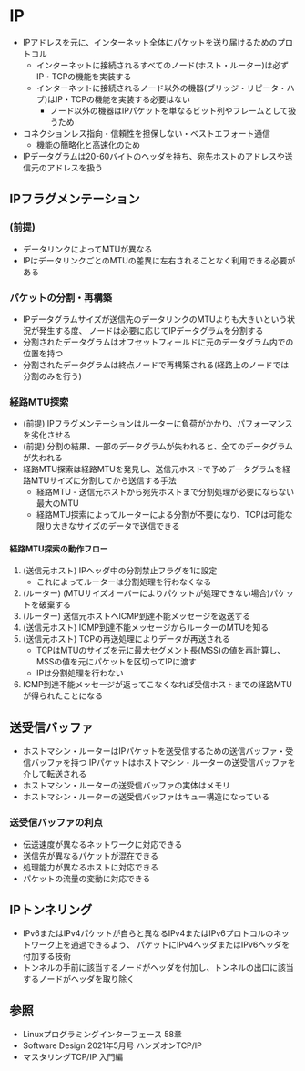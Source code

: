 # IP
- IPアドレスを元に、インターネット全体にパケットを送り届けるためのプロトコル
  - インターネットに接続されるすべてのノード(ホスト・ルーター)は必ずIP・TCPの機能を実装する
  - インターネットに接続されるノード以外の機器(ブリッジ・リピータ・ハブ)はIP・TCPの機能を実装する必要はない
    - ノード以外の機器はIPパケットを単なるビット列やフレームとして扱うため
- コネクションレス指向・信頼性を担保しない・ベストエフォート通信
  - 機能の簡略化と高速化のため
- IPデータグラムは20-60バイトのヘッダを持ち、宛先ホストのアドレスや送信元のアドレスを扱う

## IPフラグメンテーション
### (前提)
- データリンクによってMTUが異なる
- IPはデータリンクごとのMTUの差異に左右されることなく利用できる必要がある

### パケットの分割・再構築
- IPデータグラムサイズが送信先のデータリンクのMTUよりも大きいという状況が発生する度、
  ノードは必要に応じてIPデータグラムを分割する
- 分割されたデータグラムはオフセットフィールドに元のデータグラム内での位置を持つ
- 分割されたデータグラムは終点ノードで再構築される(経路上のノードでは分割のみを行う)

### 経路MTU探索
- (前提) IPフラグメンテーションはルーターに負荷がかかり、パフォーマンスを劣化させる
- (前提) 分割の結果、一部のデータグラムが失われると、全てのデータグラムが失われる
- 経路MTU探索は経路MTUを発見し、送信元ホストで予めデータグラムを経路MTUサイズに分割してから送信する手法
  - 経路MTU - 送信元ホストから宛先ホストまで分割処理が必要にならない最大のMTU
  - 経路MTU探索によってルーターによる分割が不要になり、TCPは可能な限り大きなサイズのデータで送信できる

#### 経路MTU探索の動作フロー
1. (送信元ホスト) IPヘッダ中の分割禁止フラグを1に設定
    - これによってルーターは分割処理を行わなくなる
2. (ルーター) (MTUサイズオーバーによりパケットが処理できない場合)パケットを破棄する
3. (ルーター) 送信元ホストへICMP到達不能メッセージを返送する
4. (送信元ホスト) ICMP到達不能メッセージからルーターのMTUを知る
5. (送信元ホスト) TCPの再送処理によりデータが再送される
    - TCPはMTUのサイズを元に最大セグメント長(MSS)の値を再計算し、
      MSSの値を元にパケットを区切ってIPに渡す
    - IPは分割処理を行わない
6. ICMP到達不能メッセージが返ってこなくなれば受信ホストまでの経路MTUが得られたことになる

## 送受信バッファ
- ホストマシン・ルーターはIPパケットを送受信するための送信バッファ・受信バッファを持つ
  IPパケットはホストマシン・ルーターの送受信バッファを介して転送される
- ホストマシン・ルーターの送受信バッファの実体はメモリ
- ホストマシン・ルーターの送受信バッファはキュー構造になっている

### 送受信バッファの利点
- 伝送速度が異なるネットワークに対応できる
- 送信先が異なるパケットが混在できる
- 処理能力が異なるホストに対応できる
- パケットの流量の変動に対応できる

## IPトンネリング
- IPv6またはIPv4パケットが自らと異なるIPv4またはIPv6プロトコルのネットワーク上を通過できるよう、
  パケットにIPv4ヘッダまたはIPv6ヘッダを付加する技術
- トンネルの手前に該当するノードがヘッダを付加し、トンネルの出口に該当するノードがヘッダを取り除く

## 参照
- Linuxプログラミングインターフェース 58章
- Software Design 2021年5月号 ハンズオンTCP/IP
- マスタリングTCP/IP 入門編
